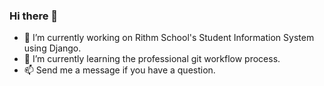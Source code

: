 ### Hi there 👋
<ul>
<li>🔭 I’m currently working on Rithm School's Student Information System using Django. </li>
<li>🌱 I’m currently learning the professional git workflow process. </li>
<li>📫 Send me a message if you have a question. </li>
</ul>

<!--
**vcheng33/vcheng33** is a ✨ _special_ ✨ repository because its `README.md` (this file) appears on your GitHub profile.

Here are some ideas to get you started:

- 🔭 I’m currently working on ...
- 🌱 I’m currently learning ...
- 👯 I’m looking to collaborate on ...
- 🤔 I’m looking for help with ...
- 💬 Ask me about ...
- 📫 How to reach me: ...
- 😄 Pronouns: ...
- ⚡ Fun fact: ...
-->
